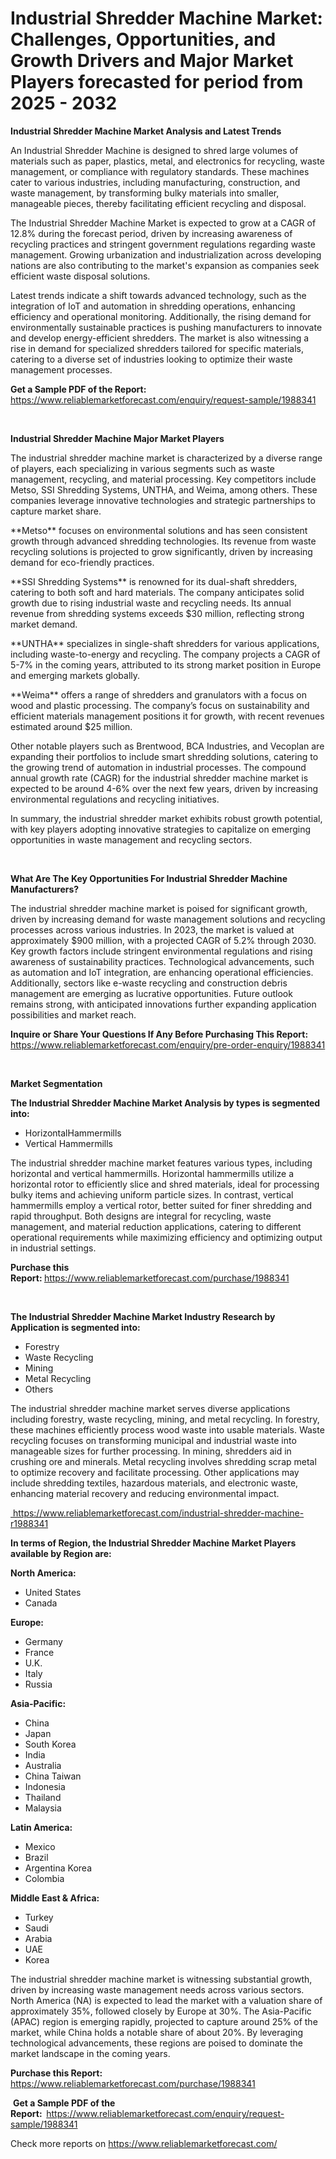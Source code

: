 <p><h1>Industrial Shredder Machine Market: Challenges, Opportunities, and Growth Drivers and Major Market Players forecasted for period from 2025 - 2032</h1></p><p><strong>Industrial Shredder Machine Market Analysis and Latest Trends</strong></p>
<p><p>An Industrial Shredder Machine is designed to shred large volumes of materials such as paper, plastics, metal, and electronics for recycling, waste management, or compliance with regulatory standards. These machines cater to various industries, including manufacturing, construction, and waste management, by transforming bulky materials into smaller, manageable pieces, thereby facilitating efficient recycling and disposal.</p><p>The Industrial Shredder Machine Market is expected to grow at a CAGR of 12.8% during the forecast period, driven by increasing awareness of recycling practices and stringent government regulations regarding waste management. Growing urbanization and industrialization across developing nations are also contributing to the market's expansion as companies seek efficient waste disposal solutions.</p><p>Latest trends indicate a shift towards advanced technology, such as the integration of IoT and automation in shredding operations, enhancing efficiency and operational monitoring. Additionally, the rising demand for environmentally sustainable practices is pushing manufacturers to innovate and develop energy-efficient shredders. The market is also witnessing a rise in demand for specialized shredders tailored for specific materials, catering to a diverse set of industries looking to optimize their waste management processes.</p></p>
<p><strong>Get a Sample PDF of the Report:&nbsp;</strong> <a href="https://www.reliablemarketforecast.com/enquiry/request-sample/1988341?utm_campaign=2289&utm_medium=2&utm_source=Github&utm_content=ia&utm_term=20022025&utm_id=industrial-shredder-machine">https://www.reliablemarketforecast.com/enquiry/request-sample/1988341</a></p>
<p>&nbsp;</p>
<p><strong>Industrial Shredder Machine Major Market Players</strong></p>
<p><p>The industrial shredder machine market is characterized by a diverse range of players, each specializing in various segments such as waste management, recycling, and material processing. Key competitors include Metso, SSI Shredding Systems, UNTHA, and Weima, among others. These companies leverage innovative technologies and strategic partnerships to capture market share.</p><p>**Metso** focuses on environmental solutions and has seen consistent growth through advanced shredding technologies. Its revenue from waste recycling solutions is projected to grow significantly, driven by increasing demand for eco-friendly practices.</p><p>**SSI Shredding Systems** is renowned for its dual-shaft shredders, catering to both soft and hard materials. The company anticipates solid growth due to rising industrial waste and recycling needs. Its annual revenue from shredding systems exceeds $30 million, reflecting strong market demand.</p><p>**UNTHA** specializes in single-shaft shredders for various applications, including waste-to-energy and recycling. The company projects a CAGR of 5-7% in the coming years, attributed to its strong market position in Europe and emerging markets globally.</p><p>**Weima** offers a range of shredders and granulators with a focus on wood and plastic processing. The company’s focus on sustainability and efficient materials management positions it for growth, with recent revenues estimated around $25 million.</p><p>Other notable players such as Brentwood, BCA Industries, and Vecoplan are expanding their portfolios to include smart shredding solutions, catering to the growing trend of automation in industrial processes. The compound annual growth rate (CAGR) for the industrial shredder machine market is expected to be around 4-6% over the next few years, driven by increasing environmental regulations and recycling initiatives.</p><p>In summary, the industrial shredder market exhibits robust growth potential, with key players adopting innovative strategies to capitalize on emerging opportunities in waste management and recycling sectors.</p></p>
<p>&nbsp;</p>
<p><strong>What Are The Key Opportunities For Industrial Shredder Machine Manufacturers?</strong></p>
<p><p>The industrial shredder machine market is poised for significant growth, driven by increasing demand for waste management solutions and recycling processes across various industries. In 2023, the market is valued at approximately $900 million, with a projected CAGR of 5.2% through 2030. Key growth factors include stringent environmental regulations and rising awareness of sustainability practices. Technological advancements, such as automation and IoT integration, are enhancing operational efficiencies. Additionally, sectors like e-waste recycling and construction debris management are emerging as lucrative opportunities. Future outlook remains strong, with anticipated innovations further expanding application possibilities and market reach.</p></p>
<p><strong>Inquire or Share Your Questions If Any Before Purchasing This Report:</strong> <a href="https://www.reliablemarketforecast.com/enquiry/pre-order-enquiry/1988341?utm_campaign=2289&utm_medium=2&utm_source=Github&utm_content=ia&utm_term=20022025&utm_id=industrial-shredder-machine">https://www.reliablemarketforecast.com/enquiry/pre-order-enquiry/1988341</a></p>
<p>&nbsp;</p>
<p><strong>Market Segmentation</strong></p>
<p><strong>The Industrial Shredder Machine Market Analysis by types is segmented into:</strong></p>
<p><ul><li>HorizontalHammermills</li><li>Vertical Hammermills</li></ul></p>
<p><p>The industrial shredder machine market features various types, including horizontal and vertical hammermills. Horizontal hammermills utilize a horizontal rotor to efficiently slice and shred materials, ideal for processing bulky items and achieving uniform particle sizes. In contrast, vertical hammermills employ a vertical rotor, better suited for finer shredding and rapid throughput. Both designs are integral for recycling, waste management, and material reduction applications, catering to different operational requirements while maximizing efficiency and optimizing output in industrial settings.</p></p>
<p><strong>Purchase this Report:&nbsp;</strong><a href="https://www.reliablemarketforecast.com/purchase/1988341?utm_campaign=2289&utm_medium=2&utm_source=Github&utm_content=ia&utm_term=20022025&utm_id=industrial-shredder-machine">https://www.reliablemarketforecast.com/purchase/1988341</a></p>
<p>&nbsp;</p>
<p><strong>The Industrial Shredder Machine Market Industry Research by Application is segmented into:</strong></p>
<p><ul><li>Forestry</li><li>Waste Recycling</li><li>Mining</li><li>Metal Recycling</li><li>Others</li></ul></p>
<p><p>The industrial shredder machine market serves diverse applications including forestry, waste recycling, mining, and metal recycling. In forestry, these machines efficiently process wood waste into usable materials. Waste recycling focuses on transforming municipal and industrial waste into manageable sizes for further processing. In mining, shredders aid in crushing ore and minerals. Metal recycling involves shredding scrap metal to optimize recovery and facilitate processing. Other applications may include shredding textiles, hazardous materials, and electronic waste, enhancing material recovery and reducing environmental impact.</p></p>
<p><a href="https://www.reliablemarketforecast.com/industrial-shredder-machine-r1988341?utm_campaign=2289&utm_medium=2&utm_source=Github&utm_content=ia&utm_term=20022025&utm_id=industrial-shredder-machine">&nbsp;https://www.reliablemarketforecast.com/industrial-shredder-machine-r1988341</a></p>
<p><strong>In terms of Region, the Industrial Shredder Machine Market Players available by Region are:</strong></p>
<p>
    <p> <strong> North America: </strong>
        <ul>
            <li>United States</li>
            <li>Canada</li>
        </ul>
        </p> 
    <p> <strong> Europe: </strong>
        <ul>
            <li>Germany</li>
            <li>France</li>
            <li>U.K.</li>
            <li>Italy</li>
            <li>Russia</li>
        </ul>
        </p> 
    <p> <strong> Asia-Pacific: </strong>
        <ul>
            <li>China</li>
            <li>Japan</li>
            <li>South Korea</li>
            <li>India</li>
            <li>Australia</li>
            <li>China Taiwan</li>
            <li>Indonesia</li>
            <li>Thailand</li>
            <li>Malaysia</li>
        </ul>
        </p> 
    <p> <strong> Latin America: </strong>
        <ul>
            <li>Mexico</li>
            <li>Brazil</li>
            <li>Argentina Korea</li>
            <li>Colombia</li>
        </ul>
        </p> 
    <p> <strong> Middle East & Africa: </strong>
        <ul>
            <li>Turkey</li>
            <li>Saudi</li>
            <li>Arabia</li>
            <li>UAE</li>
            <li>Korea</li>
        </ul>
    </p>
    </p>
<p><p>The industrial shredder machine market is witnessing substantial growth, driven by increasing waste management needs across various sectors. North America (NA) is expected to lead the market with a valuation share of approximately 35%, followed closely by Europe at 30%. The Asia-Pacific (APAC) region is emerging rapidly, projected to capture around 25% of the market, while China holds a notable share of about 20%. By leveraging technological advancements, these regions are poised to dominate the market landscape in the coming years.</p></p>
<p><strong>Purchase this Report: </strong><a href="https://www.reliablemarketforecast.com/purchase/1988341?utm_campaign=2289&utm_medium=2&utm_source=Github&utm_content=ia&utm_term=20022025&utm_id=industrial-shredder-machine">https://www.reliablemarketforecast.com/purchase/1988341</a></p>
<p>&nbsp;<strong>Get a Sample PDF of the Report:&nbsp;&nbsp;</strong><a href="https://www.reliablemarketforecast.com/enquiry/request-sample/1988341?utm_campaign=2289&utm_medium=2&utm_source=Github&utm_content=ia&utm_term=20022025&utm_id=industrial-shredder-machine">https://www.reliablemarketforecast.com/enquiry/request-sample/1988341</a></p>
<p><strong></strong></p>
<p>Check more reports on <a href="https://www.reliablemarketforecast.com/?utm_campaign=2289&utm_medium=2&utm_source=Github&utm_content=ia&utm_term=20022025&utm_id=industrial-shredder-machine">https://www.reliablemarketforecast.com/</a></p>